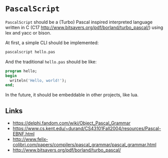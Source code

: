 # `PascalScript`

`PascalScript` should be a (Turbo) Pascal inspired interpreted language written in C (C17 <http://www.bitsavers.org/pdf/borland/turbo_pascal/>) using lex and yacc or bison.

At first, a simple CLI should be implemented:

```bash
pascalscript hello.pas
```

And the traditional `hello.pas` should be like:

```pascal
program hello;
begin
  writeln('Hello, world!');
end;
```

In the future, it should be embeddable in other projects, like lua.

## Links

- <https://delphi.fandom.com/wiki/Object_Pascal_Grammar>
- <https://www.cs.kent.edu/~durand/CS43101Fall2004/resources/Pascal-EBNF.html>
- <http://www.felix-colibri.com/papers/compilers/pascal_grammar/pascal_grammar.html>
- <http://www.bitsavers.org/pdf/borland/turbo_pascal/>

